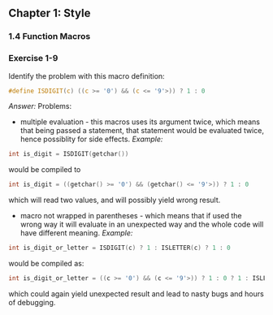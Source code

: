 ## Chapter 1: Style

### 1.4 Function Macros

### Exercise 1-9
Identify the problem with this macro definition:
```c
#define ISDIGIT(c) ((c >= '0') && (c <= '9'>)) ? 1 : 0
```
*Answer:*
Problems:
- multiple evaluation - this macros uses its argument twice, which means that being passed a statement, that statement would be evaluated twice, hence possiblity for side effects. *Example:*
```c
int is_digit = ISDIGIT(getchar())
```
would be compiled to 
```c
int is_digit = ((getchar() >= '0') && (getchar() <= '9'>)) ? 1 : 0
```
which will read two values, and will possibly yield wrong result.
- macro not wrapped in parentheses - which means that if used the wrong way it will evaluate in an unexpected way and the whole code will have different meaning. *Example:*
```c
int is_digit_or_letter = ISDIGIT(c) ? 1 : ISLETTER(c) ? 1 : 0
```
would be compiled as:
```c
int is_digit_or_letter = ((c >= '0') && (c <= '9'>)) ? 1 : 0 ? 1 : ISLETTER(c) ? 1 : 0
```
which could again yield unexpected result and lead to nasty bugs and hours of debugging.
